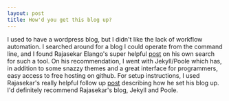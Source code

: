 ```yaml
---
layout: post
title: How'd you get this blog up? 
---
```


I used to have a wordpress blog, but I didn't like the lack of workflow automation. I searched around for a blog I could operate from the command line, and I found Rajasekar Elango's super helpful [post](http://erajasekar.com/posts/blogging-platform-hackers-octopress-docpad-poole/) on his own search for such a tool. On his recommendation, I went with Jekyll/Poole which has, in addition to some snazzy themes and a great interface for programmers, easy access to free hosting on github. For setup instructions, I used Rajasekar's really helpful follow up [post](http://erajasekar.com/posts/set-up-blog-jekyll-github-pages/) describing how he set his blog up. I'd definitely recommend Rajasekar's blog, Jekyll and Poole.
